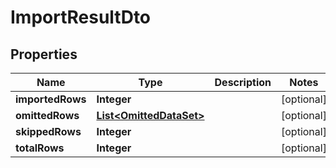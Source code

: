 

# ImportResultDto


## Properties

| Name | Type | Description | Notes |
|------------ | ------------- | ------------- | -------------|
|**importedRows** | **Integer** |  |  [optional] |
|**omittedRows** | [**List&lt;OmittedDataSet&gt;**](OmittedDataSet.md) |  |  [optional] |
|**skippedRows** | **Integer** |  |  [optional] |
|**totalRows** | **Integer** |  |  [optional] |



